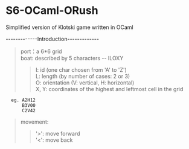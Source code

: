 # S6-OCaml-ORush
Simplified version of Klotski game written in OCaml

-------------Introduction-------------  
>port：a 6*6 grid  
>boat: described by 5 characters -- ILOXY  
>>I: id (one char chosen from 'A' to 'Z')  
>>L: length (by number of cases: 2 or 3)  
>>O: orientation (V: vertical, H: horizontal)  
>>X, Y: coordinates of the highest and leftmost cell in the grid  
      
      eg. A2H12
          B3V00
          C2V42
>movement: 
>>'>': move forward  
>>'<': move back
